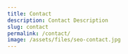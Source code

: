 ```yaml
---
title: Contact
description: Contact Description
slug: contact
permalink: /contact/
image: /assets/files/seo-contact.jpg
---
```

